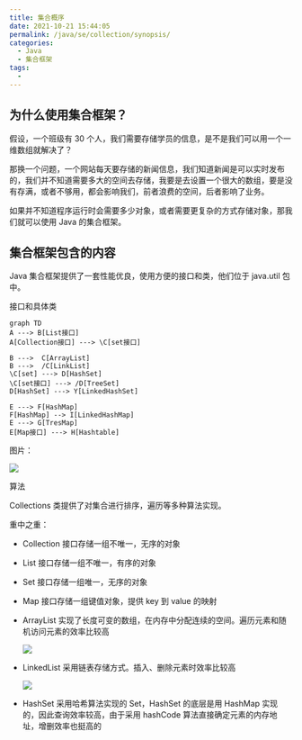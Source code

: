 ```yaml
---
title: 集合概序
date: 2021-10-21 15:44:05
permalink: /java/se/collection/synopsis/
categories: 
  - Java
  - 集合框架
tags: 
  - 
---
```




## 为什么使用集合框架？

假设，一个班级有 30 个人，我们需要存储学员的信息，是不是我们可以用一个一维数组就解决了？

那换一个问题，一个网站每天要存储的新闻信息，我们知道新闻是可以实时发布的，我们并不知道需要多大的空间去存储，我要是去设置一个很大的数组，要是没有存满，或者不够用，都会影响我们，前者浪费的空间，后者影响了业务。

如果并不知道程序运行时会需要多少对象，或者需要更复杂的方式存储对象，那我们就可以使用 Java 的集合框架。

## 集合框架包含的内容

Java 集合框架提供了一套性能优良，使用方便的接口和类，他们位于 java.util 包中。

接口和具体类

```mermaid
graph TD
A ---> B[List接口]
A[Collection接口] ---> \C[set接口]

B --->  C[ArrayList]
B --->  /C[LinkList]
\C[set] ---> D[HashSet]
\C[set接口] ---> /D[TreeSet]
D[HashSet] ---> Y[LinkedHashSet]

E ---> F[HashMap]
F[HashMap] --> I[LinkedHashMap]
E ---> G[TresMap]
E[Map接口] ---> H[Hashtable]
```

图片：

![](https://cdn.staticaly.com/gh/Kele-Bingtang/static@master/img/Java集合/20211024143713.png)

算法

Collections 类提供了对集合进行排序，遍历等多种算法实现。

重中之重：

- Collection 接口存储一组不唯一，无序的对象

- List 接口存储一组不唯一，有序的对象

- Set 接口存储一组唯一，无序的对象

- Map 接口存储一组键值对象，提供 key 到 value 的映射

- ArrayList 实现了长度可变的数组，在内存中分配连续的空间。遍历元素和随机访问元素的效率比较高

  
  ![](https://cdn.staticaly.com/gh/Kele-Bingtang/static@master/img/Java集合/20211024144026.png)
  
- LinkedList 采用链表存储方式。插入、删除元素时效率比较高

  ![](https://cdn.staticaly.com/gh/Kele-Bingtang/static@master/img/Java集合/20211024144045.png)

- HashSet 采用哈希算法实现的 Set，HashSet 的底层是用 HashMap 实现的，因此查询效率较高，由于采用 hashCode 算法直接确定元素的内存地址，增删效率也挺高的

  